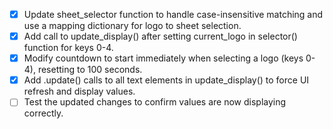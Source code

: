 - [x] Update sheet_selector function to handle case-insensitive matching and use a mapping dictionary for logo to sheet selection.
- [x] Add call to update_display() after setting current_logo in selector() function for keys 0-4.
- [x] Modify countdown to start immediately when selecting a logo (keys 0-4), resetting to 100 seconds.
- [x] Add .update() calls to all text elements in update_display() to force UI refresh and display values.
- [ ] Test the updated changes to confirm values are now displaying correctly.
